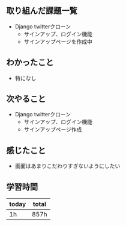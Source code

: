 ## 取り組んだ課題一覧
- Django twitterクローン
	- サインアップ、ログイン機能
	- サインアップページを作成中
## わかったこと
- 特になし
## 次やること
- Django twitterクローン
	- サインアップ、ログイン機能
	- サインアップページ作成
## 感じたこと
- 画面はあまりこだわりすぎないようにしたい 
## 学習時間

| today | total |
| ----- | ----- |
| 1h    | 857h  |

